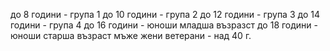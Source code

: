 до 8 години  - група 1
до 10 години - група 2
до 12 години - група 3
до 14 години - група 4
до 16 години - юноши младша възразст
до 18 години - юноши старша възраст
мъже 
жени 
ветерани - над 40 г.